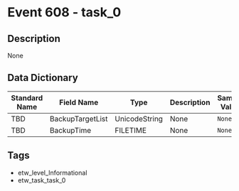 # Event 608 - task_0

## Description
None

## Data Dictionary
|Standard Name|Field Name|Type|Description|Sample Value|
|---|---|---|---|---|
|TBD|BackupTargetList|UnicodeString|None|`None`|
|TBD|BackupTime|FILETIME|None|`None`|

## Tags
* etw_level_Informational
* etw_task_task_0